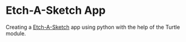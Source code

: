 # Etch-A-Sketch App


Creating a [Etch-A-Sketch](https://github.com/KarthikShetty27/Etch-A-Sketch/blob/main/main.py "Code Link") app using python with the help of the Turtle module.
